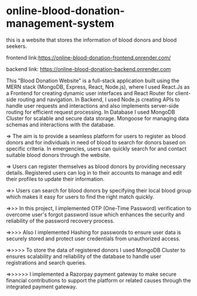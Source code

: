 # online-blood-donation-management-system
this is a website that stores the information of blood donors and blood seekers.


frontend link:https://online-blood-donation-frontend.onrender.com/

backend link: https://online-blood-donation-backend.onrender.com

This "Blood Donation Website" is a full-stack application built using the MERN stack (MongoDB, Express, React, Node.js), where I used React.Js as a Frontend for creating dynamic user interfaces and React Router for client-side routing and navigation. In Backend, I used Node.js creating APIs to handle user requests and interactions and also implements server-side routing for efficient request processing. In Database I used MongoDB Cluster for scalable and secure data storage. Mongoose for managing data schemas and interactions with the database.

=> The aim is to provide a seamless platform for users to register as blood donors and for individuals in need of blood to search for donors based on specific criteria. In emergencies, users can quickly search for and contact suitable blood donors through the website.

=> Users can register themselves as blood donors by providing necessary details. Registered users can log in to their accounts to manage and edit their profiles to update their information.

=>> Users can search for blood donors by specifying their local blood group which makes it easy for users to find the right match quickly.

=>>> In this project, I implemented OTP (One-Time Password) verification to overcome user's forgot password issue which enhances the security and reliability of the password recovery process.

=>>>> Also I implemented Hashing for passwords to ensure user data is securely stored and protect user credentials from unauthorized access.

=>>>>> To store the data of registered donors I used MongoDB Cluster to ensures scalability and reliability of the database to handle user registrations and search queries.

=>>>>>> I implemented a Razorpay payment gateway to make secure financial contributions to support the platform or related causes through the integrated payment gateway.
